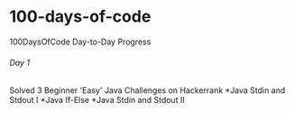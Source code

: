 # 100-days-of-code

100DaysOfCode Day-to-Day Progress
###### Day 1
Solved 3 Beginner 'Easy' Java Challenges on Hackerrank 
*Java Stdin and Stdout I
*Java If-Else
*Java Stdin and Stdout II
